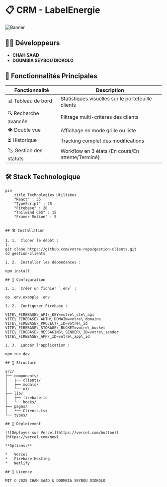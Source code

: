 # 📋 CRM - LabelEnergie

![Banner](https://labelenergie.fr/logo.jpg) <!-- Ajoutez une bannière réelle ici -->

## 👨‍💻 Développeurs
- **CHAH SAAD**
- **DOUMBIA SEYBOU DIOKOLO**

## 🚀 Fonctionnalités Principales
| Fonctionnalité | Description |
|---------------|-------------|
| 📊 Tableau de bord | Statistiques visuelles sur le portefeuille clients |
| 🔍 Recherche avancée | Filtrage multi-critères des clients |
| 👁️ Double vue | Affichage en mode grille ou liste |
| ⏳ Historique | Tracking complet des modifications |
| 🏷️ Gestion des statuts | Workflow en 3 états (En cours/En attente/Terminé) |

## 🛠️ Stack Technologique
```mermaid
pie
    title Technologies Utilisées
    "React" : 35
    "TypeScript" : 25
    "Firebase" : 20
    "Tailwind CSS" : 15
    "Framer Motion" : 5


## 🛠️ Installation

1. 1.  Cloner le dépôt :
1.     
git clone https://github.com/votre-repo/gestion-clients.git
cd gestion-clients

1. 2.  Installer les dépendances :
 
npm install

## 🔧 Configuration

1. 1.  Créer un fichier `.env` :

cp .env.example .env

1. 2.  Configurer Firebase :

VITE\_FIREBASE\_API\_KEY=votre\_cle\_api
VITE\_FIREBASE\_AUTH\_DOMAIN=votre\_domaine
VITE\_FIREBASE\_PROJECT\_ID=votre\_id
VITE\_FIREBASE\_STORAGE\_BUCKET=votre\_bucket
VITE\_FIREBASE\_MESSAGING\_SENDER\_ID=votre\_sender
VITE\_FIREBASE\_APP\_ID=votre\_app\_id

1. 3.  Lancer l'application :

npm run dev

## 📂 Structure

src/
├── components/
│   ├── clients/
│   ├── modals/
│   └── ui/
├── lib/
│   ├── firebase.ts
│   └── hooks/
├── pages/
│   └── Clients.tsx
└── types/

## 🚀 Déploiement

[![Déployer sur Vercel](https://vercel.com/button)](https://vercel.com/new)

**Options:**

*   Vercel
*   Firebase Hosting
*   Netlify

## 📜 Licence

MIT © 2025 CHAH SAAD & DOUMBIA SEYBOU DIOKOLO
